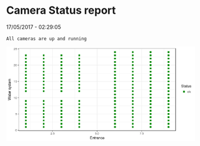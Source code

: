Camera Status report
================
17/05/2017 - 02:29:05

    All cameras are up and running

![](camreport_files/figure-markdown_github/unnamed-chunk-2-1.png)
